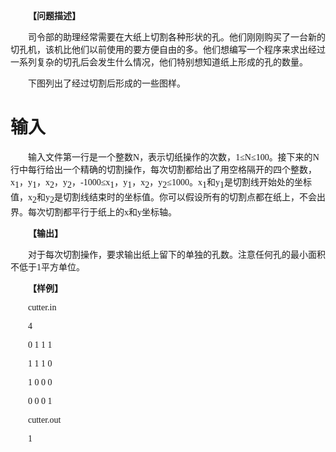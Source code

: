 
<p style="text-indent:21.0000pt;">
	<span style="font-weight:bold;font-size:10.5000pt;font-family:&#39;宋体&#39;;">【问题描述】</span><span style="font-weight:bold;font-size:10.5000pt;font-family:&#39;宋体&#39;;"></span> 
</p>
<p style="text-indent:21.0000pt;">
	<span style="font-size:10.5000pt;font-family:&#39;宋体&#39;;">司令部的助理经常需要在大纸上切割各种形状的孔。他们刚刚购买了一台新的切孔机，该机比他们以前使用的要方便自由的多。他们想编写一个程序来求出经过一系列复杂的切孔后会发生什么情况，他们特别想知道纸上形成的孔的数量。</span><span style="font-size:10.5000pt;font-family:&#39;宋体&#39;;"></span> 
</p>
<p style="text-indent:21.0000pt;">
	<span style="font-size:10.5000pt;font-family:&#39;宋体&#39;;">下图列出了经过切割后形成的一些图样。</span><span style="font-size:10.5000pt;font-family:&#39;宋体&#39;;"></span> 
</p>

# 输入


<p style="text-indent:21.0000pt;">
	<span style="font-size:10.5000pt;font-family:&#39;宋体&#39;;">输入文件第一行是一个整数<span>N</span><span>，表示切纸操作的次数，</span><span>1</span><span>≤</span><span>N</span><span>≤</span><span>100</span><span>。接下来的</span><span>N</span><span>行中每行给出一个精确的切割操作，每次切割都给出了用空格隔开的四个整数，</span><span>x</span></span><span style="font-size:10.5000pt;font-family:&#39;宋体&#39;;vertical-align:sub;">1</span><span style="font-size:10.5000pt;font-family:&#39;宋体&#39;;">，<span>y</span></span><span style="font-size:10.5000pt;font-family:&#39;宋体&#39;;vertical-align:sub;">1</span><span style="font-size:10.5000pt;font-family:&#39;宋体&#39;;">，<span>x</span></span><span style="font-size:10.5000pt;font-family:&#39;宋体&#39;;vertical-align:sub;">2</span><span style="font-size:10.5000pt;font-family:&#39;宋体&#39;;">，<span>y</span></span><span style="font-size:10.5000pt;font-family:&#39;宋体&#39;;vertical-align:sub;">2</span><span style="font-size:10.5000pt;font-family:&#39;宋体&#39;;">，</span><span style="font-size:10.5000pt;font-family:&#39;宋体&#39;;">-</span><span style="font-size:10.5000pt;font-family:&#39;宋体&#39;;">1000<span>≤</span><span>x</span></span><span style="font-size:10.5000pt;font-family:&#39;宋体&#39;;vertical-align:sub;">1</span><span style="font-size:10.5000pt;font-family:&#39;宋体&#39;;">，<span>y</span></span><span style="font-size:10.5000pt;font-family:&#39;宋体&#39;;vertical-align:sub;">1</span><span style="font-size:10.5000pt;font-family:&#39;宋体&#39;;">，<span>x</span></span><span style="font-size:10.5000pt;font-family:&#39;宋体&#39;;vertical-align:sub;">2</span><span style="font-size:10.5000pt;font-family:&#39;宋体&#39;;">，<span>y</span></span><span style="font-size:10.5000pt;font-family:&#39;宋体&#39;;vertical-align:sub;">2</span><span style="font-size:10.5000pt;font-family:&#39;宋体&#39;;">≤<span>1000</span><span>。</span><span>x</span></span><span style="font-size:10.5000pt;font-family:&#39;宋体&#39;;vertical-align:sub;">1</span><span style="font-size:10.5000pt;font-family:&#39;宋体&#39;;">和<span>y</span></span><span style="font-size:10.5000pt;font-family:&#39;宋体&#39;;vertical-align:sub;">1</span><span style="font-size:10.5000pt;font-family:&#39;宋体&#39;;">是切割线开始处的坐标值，<span>x</span></span><span style="font-size:10.5000pt;font-family:&#39;宋体&#39;;vertical-align:sub;">2</span><span style="font-size:10.5000pt;font-family:&#39;宋体&#39;;">和<span>y</span></span><span style="font-size:10.5000pt;font-family:&#39;宋体&#39;;vertical-align:sub;">2</span><span style="font-size:10.5000pt;font-family:&#39;宋体&#39;;">是切割线结束时的坐标值。你可以假设所有的切割点都在纸上，不会出界。每次切割都平行于纸上的<span>x</span><span>和</span><span>y</span><span>坐标轴。</span></span><span style="font-size:10.5000pt;font-family:&#39;宋体&#39;;"></span> 
</p>
<p style="text-indent:21.0000pt;">
	<span style="font-weight:bold;font-size:10.5000pt;font-family:&#39;宋体&#39;;">【输出】</span><span style="font-weight:bold;font-size:10.5000pt;font-family:&#39;宋体&#39;;"></span> 
</p>
<p style="text-indent:21.0000pt;">
	<span style="font-size:10.5000pt;font-family:&#39;宋体&#39;;">对于每次切割操作，要求输出纸上留下的单独的孔数。注意任何孔的最小面积不低于<span>1</span><span>平方单位。</span></span><span style="font-size:10.5000pt;font-family:&#39;宋体&#39;;"></span> 
</p>
<p style="text-indent:21.0000pt;">
	<span style="font-weight:bold;font-size:10.5000pt;font-family:&#39;宋体&#39;;">【样例】</span><span style="font-weight:bold;font-size:10.5000pt;font-family:&#39;宋体&#39;;"></span> 
</p>
<p style="text-indent:21.0000pt;">
	<span style="font-size:10.5000pt;font-family:&#39;宋体&#39;;">cutter.in</span><span style="font-size:10.5000pt;font-family:&#39;宋体&#39;;"> </span><span style="font-size:10.5000pt;font-family:&#39;宋体&#39;;"> </span><span style="font-size:10.5000pt;font-family:&#39;宋体&#39;;"> </span><span style="font-size:10.5000pt;font-family:&#39;宋体&#39;;"> </span><span style="font-size:10.5000pt;font-family:&#39;宋体&#39;;"> </span><span style="font-size:10.5000pt;font-family:&#39;宋体&#39;;"> </span><span style="font-size:10.5000pt;font-family:&#39;宋体&#39;;"> </span><span style="font-size:10.5000pt;font-family:&#39;宋体&#39;;"></span> 
</p>
<p style="text-indent:21.0000pt;">
	<span style="font-size:10.5000pt;font-family:&#39;宋体&#39;;">4</span><span style="font-size:10.5000pt;font-family:&#39;宋体&#39;;"> </span><span style="font-size:10.5000pt;font-family:&#39;宋体&#39;;"> </span><span style="font-size:10.5000pt;font-family:&#39;宋体&#39;;"> </span><span style="font-size:10.5000pt;font-family:&#39;宋体&#39;;"> </span><span style="font-size:10.5000pt;font-family:&#39;宋体&#39;;"> </span><span style="font-size:10.5000pt;font-family:&#39;宋体&#39;;"> </span><span style="font-size:10.5000pt;font-family:&#39;宋体&#39;;"> </span><span style="font-size:10.5000pt;font-family:&#39;宋体&#39;;"> </span><span style="font-size:10.5000pt;font-family:&#39;宋体&#39;;"></span> 
</p>
<p style="text-indent:21.0000pt;">
	<span style="font-size:10.5000pt;font-family:&#39;宋体&#39;;">0 1 1 1</span><span style="font-size:10.5000pt;font-family:&#39;宋体&#39;;"></span> 
</p>
<p style="text-indent:21.0000pt;">
	<span style="font-size:10.5000pt;font-family:&#39;宋体&#39;;">1 1 1 0</span><span style="font-size:10.5000pt;font-family:&#39;宋体&#39;;"></span> 
</p>
<p style="text-indent:21.0000pt;">
	<span style="font-size:10.5000pt;font-family:&#39;宋体&#39;;">1 0 0 0</span><span style="font-size:10.5000pt;font-family:&#39;宋体&#39;;"></span> 
</p>
<p style="text-indent:21.0000pt;">
	<span style="font-size:10.5000pt;font-family:&#39;宋体&#39;;">0 0 0 1</span><span style="font-size:10.5000pt;font-family:&#39;宋体&#39;;"></span> 
</p>
<p style="text-indent:21.0000pt;">
	<span style="font-size:10.5000pt;font-family:&#39;宋体&#39;;">cutter.out</span><span style="font-size:10.5000pt;font-family:&#39;宋体&#39;;"></span> 
</p>
<p style="text-indent:21.0000pt;">
	<span style="font-size:10.5000pt;font-family:&#39;宋体&#39;;">1</span><span style="font-size:10.5000pt;font-family:&#39;宋体&#39;;"></span> 
</p>
<p>
	<br/>
</p>
